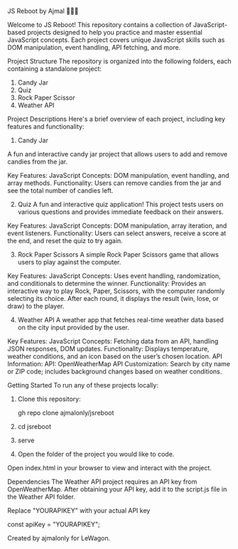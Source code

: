 JS Reboot by Ajmal 🧑🏽‍✈️

Welcome to JS Reboot! This repository contains a collection of JavaScript-based projects designed to help you practice and master essential JavaScript concepts. Each project covers unique JavaScript skills such as DOM manipulation, event handling, API fetching, and more.

Project Structure
The repository is organized into the following folders, each containing a standalone project:

1. Candy Jar
2. Quiz
3. Rock Paper Scissor
4. Weather API

Project Descriptions
Here's a brief overview of each project, including key features and functionality:

1. Candy Jar

A fun and interactive candy jar project that allows users to add and remove candies from the jar.

Key Features:
JavaScript Concepts: DOM manipulation, event handling, and array methods.
Functionality: Users can remove candies from the jar and see the total number of candies left.

2. Quiz
A fun and interactive quiz application! This project tests users on various questions and provides immediate feedback on their answers.

Key Features:
JavaScript Concepts: DOM manipulation, array iteration, and event listeners.
Functionality: Users can select answers, receive a score at the end, and reset the quiz to try again.

3. Rock Paper Scissors
A simple Rock Paper Scissors game that allows users to play against the computer.

Key Features:
JavaScript Concepts: Uses event handling, randomization, and conditionals to determine the winner.
Functionality: Provides an interactive way to play Rock, Paper, Scissors, with the computer randomly selecting its choice. After each round, it displays the result (win, lose, or draw) to the player.

4. Weather API
A weather app that fetches real-time weather data based on the city input provided by the user.

Key Features:
JavaScript Concepts: Fetching data from an API, handling JSON responses, DOM updates.
Functionality: Displays temperature, weather conditions, and an icon based on the user’s chosen location.
API Information:
API: OpenWeatherMap API
Customization: Search by city name or ZIP code; includes background changes based on weather conditions.

Getting Started
To run any of these projects locally:

1. Clone this repository:

   gh repo clone ajmalonly/jsreboot

2. cd jsreboot

3. serve

4. Open the folder of the project you would like to code.


Open index.html in your browser to view and interact with the project.

Dependencies
The Weather API project requires an API key from OpenWeatherMap. After obtaining your API key, add it to the script.js file in the Weather API folder.


Replace "YOURAPIKEY" with your actual API key

const apiKey = "YOURAPIKEY";

Created by ajmalonly for LeWagon.
